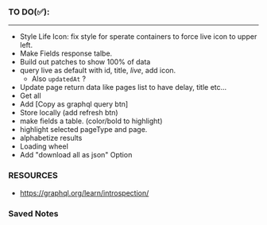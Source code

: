 ### TO DO(✅):
---
- Style Life Icon: fix style for sperate containers to force live icon to upper left.
- Make Fields response talbe. 
- Build out patches to show 100% of data
- query live as default with id, title, *live*, add icon.
  - Also  `updatedAt` ?
- Update page return data like pages list to have  delay, title etc...
- Get all  
- Add [Copy as graphql query btn]
- Store locally (add refresh btn)
- make fields a table. (color/bold to highlight)
- highlight selected pageType and page.
- alphabetize results
- Loading wheel
- Add "download all as json" Option


### RESOURCES
- https://graphql.org/learn/introspection/

### Saved Notes
